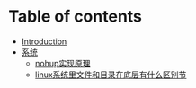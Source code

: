 # Table of contents

* [Introduction](README.md)
* [系统](xi-tong/xitong.md)
  * [nohup实现原理](xi-tong/nohup.md)
  * [linux系统里文件和目录在底层有什么区别节](xi-tong/mulu.md)

